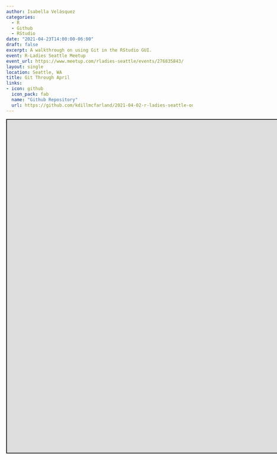 ```yaml
---
author: Isabella Velásquez
categories:
  - R
  - Github
  - RStudio
date: "2021-04-23T14:00:00-06:00"
draft: false
excerpt: A walkthrough on using Git in the RStudio GUI.
event: R-Ladies Seattle Meetup
event_url: https://www.meetup.com/rladies-seattle/events/276835843/
layout: single
location: Seattle, WA
title: Git Through April
links:
- icon: github
  icon_pack: fab
  name: "Github Repository"
  url: https://github.com/kdillmcfarland/2021-04-02-r-ladies-seattle-online
---
```


<script src="{{< blogdown/postref >}}index_files/fitvids/fitvids.min.js"></script>
<div class="shareagain" style="min-width:300px;margin:1em auto;">
<iframe src="https://ivelasq.github.io/2021-04-14_git-through-april/r-studio-gui-deck.html#1" width="1600" height="900" style="border:2px solid currentColor;" loading="lazy" allowfullscreen></iframe>
<script>fitvids('.shareagain', {players: 'iframe'});</script>
</div>

